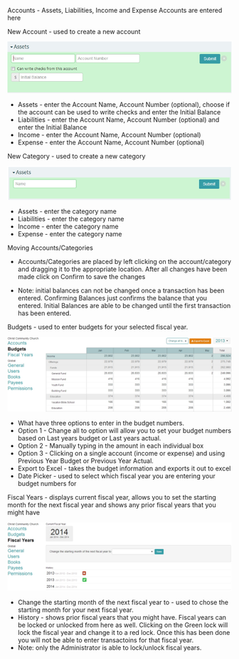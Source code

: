 Accounts - Assets, Liabilities, Income and Expense Accounts are entered here

New Account - used to create a new account

![Alt Text](images/newaccount.JPG "")


* Assets - enter the Account Name, Account Number (optional), choose if the account can be used to write checks and enter the Initial Balance 
* Liabilities - enter the Account Name, Account Number (optional) and enter the Initial Balance 
* Income - enter the Account Name, Account Number (optional)
* Expense - enter the Account Name, Account Number (optional)
      
New Category - used to create a new category

![Alt Text](images/newcategory.JPG "")

* Assets - enter the category name
* Liabilities - enter the category name
* Income - enter the category name
* Expense - enter the category name
  
Moving Accounts/Categories

* Accounts/Categories are placed by left clicking on the account/category and dragging it to the appropriate location.  After all changes have been made click on Confirm to save the changes

* Note: initial balances can not be changed once a transaction has been entered.  Confirming Balances just confirms the balance that you entered.  Initial Balances are able to be changed until the first transaction has been entered.

Budgets - used to enter budgets for your selected fiscal year.

![Alt Text](images/budgets.JPG "")

* What have three options to enter in the budget numbers.
* Option 1 - Change all to option will allow you to set your budget numbers based on Last years budget or Last years actual.
* Option 2 - Manually typing in the amount in each individual box
* Option 3 - Clicking on a single account (income or expense) and using Previous Year Budget or Previous Year Actual.
* Export to Excel - takes the budget information and exports it out to excel
* Date Picker - used to select which fiscal year you are entering your budget numbers for

Fiscal Years - displays current fiscal year, allows you to set the starting month for the next fiscal year and shows any prior fiscal years that you might have

![Alt Text](images/fiscalyears.JPG "")

* Change the starting month of the next fiscal year to - used to chose the starting month for your next fiscal year.
* History - shows prior fiscal years that you might have.  Fiscal years can be locked or unlocked from here as well.  Clicking on the Green lock will lock the fiscal year and change it to a red lock.  Once this has been done you will not be able to enter transactoins for that fiscal year.  
* Note: only the Administrator is able to lock/unlock fiscal years.
